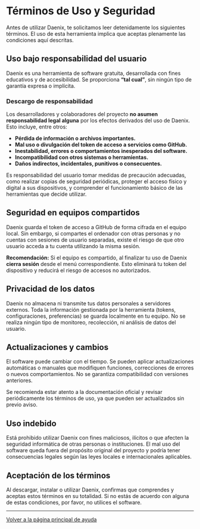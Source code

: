 # Términos de Uso y Seguridad

Antes de utilizar Daenix, te solicitamos leer detenidamente los siguientes términos. El uso de esta herramienta implica que aceptas plenamente las condiciones aquí descritas.

## Uso bajo responsabilidad del usuario

Daenix es una herramienta de software gratuita, desarrollada con fines educativos y de accesibilidad. Se proporciona **“tal cual”**, sin ningún tipo de garantía expresa o implícita.

### Descargo de responsabilidad

Los desarrolladores y colaboradores del proyecto **no asumen responsabilidad legal alguna** por los efectos derivados del uso de Daenix. Esto incluye, entre otros:

- **Pérdida de información o archivos importantes.**
- **Mal uso o divulgación del token de acceso a servicios como GitHub.**
- **Inestabilidad, errores o comportamientos inesperados del software.**
- **Incompatibilidad con otros sistemas o herramientas.**
- **Daños indirectos, incidentales, punitivos o consecuentes.**

Es responsabilidad del usuario tomar medidas de precaución adecuadas, como realizar copias de seguridad periódicas, proteger el acceso físico y digital a sus dispositivos, y comprender el funcionamiento básico de las herramientas que decide utilizar.

## Seguridad en equipos compartidos

Daenix guarda el token de acceso a GitHub de forma cifrada en el equipo local. Sin embargo, si compartes el ordenador con otras personas y no cuentas con sesiones de usuario separadas, existe el riesgo de que otro usuario acceda a tu cuenta utilizando la misma sesión.

**Recomendación:** Si el equipo es compartido, al finalizar tu uso de Daenix **cierra sesión** desde el menú correspondiente. Esto eliminará tu token del dispositivo y reducirá el riesgo de accesos no autorizados.

## Privacidad de los datos

Daenix no almacena ni transmite tus datos personales a servidores externos. Toda la información gestionada por la herramienta (tokens, configuraciones, preferencias) se guarda localmente en tu equipo. No se realiza ningún tipo de monitoreo, recolección, ni análisis de datos del usuario.

## Actualizaciones y cambios

El software puede cambiar con el tiempo. Se pueden aplicar actualizaciones automáticas o manuales que modifiquen funciones, correcciones de errores o nuevos comportamientos. No se garantiza compatibilidad con versiones anteriores.

Se recomienda estar atento a la documentación oficial y revisar periódicamente los términos de uso, ya que pueden ser actualizados sin previo aviso.

## Uso indebido

Está prohibido utilizar Daenix con fines maliciosos, ilícitos o que afecten la seguridad informática de otras personas o instituciones. El mal uso del software queda fuera del propósito original del proyecto y podría tener consecuencias legales según las leyes locales e internacionales aplicables.

## Aceptación de los términos

Al descargar, instalar o utilizar Daenix, confirmas que comprendes y aceptas estos términos en su totalidad. Si no estás de acuerdo con alguna de estas condiciones, por favor, no utilices el software.

---

[Volver a la página principal de ayuda](./index)
